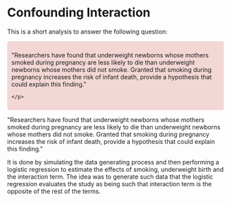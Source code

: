 # Confounding Interaction
This is a short analysis to answer the following question:
<div style="background-color: #F2D7D5; padding: 10px; border-radius: 5px;">
    <p>
		"Researchers have found that underweight newborns whose mothers smoked during pregnancy are less likely to die than underweight newborns whose mothers did not smoke. Granted that smoking during pregnancy increases the risk of infant death, provide a hypothesis that could explain this finding."

	</p>
</div>

"Researchers have found that underweight newborns whose mothers smoked during pregnancy are less likely to die than underweight newborns whose mothers did not smoke. Granted that smoking during pregnancy increases the risk of infant death, provide a hypothesis that could explain this finding."

It is done by simulating the data generating process and then performing a logistic regression to estimate the effects of smoking, underweight birth and the interaction term. The idea was to generate such data that the logistic regression evaluates the study as being such that interaction term is the opposite of the rest of the terms.
